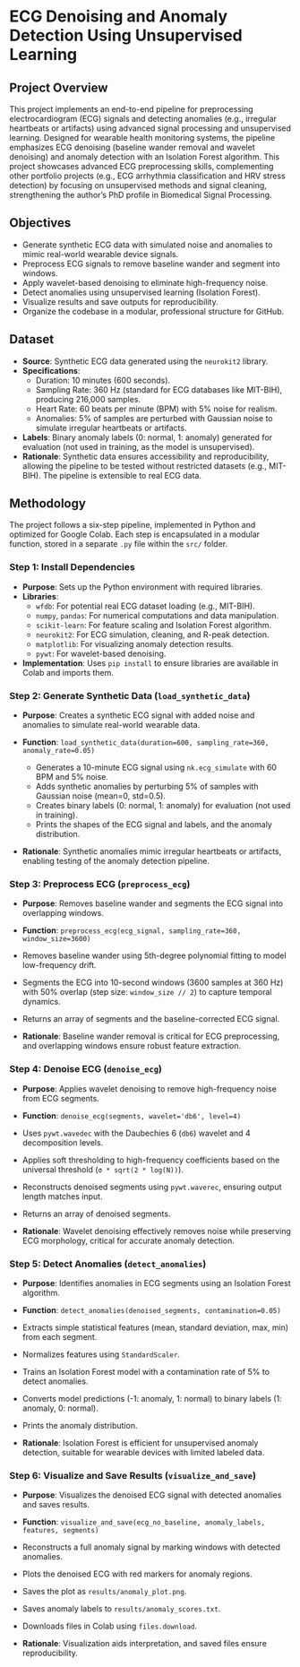 # ECG Denoising and Anomaly Detection Using Unsupervised Learning

## Project Overview
This project implements an end-to-end pipeline for preprocessing electrocardiogram (ECG) signals and detecting anomalies (e.g., irregular heartbeats or artifacts) using advanced signal processing and unsupervised learning. Designed for wearable health monitoring systems, the pipeline emphasizes ECG denoising (baseline wander removal and wavelet denoising) and anomaly detection with an Isolation Forest algorithm. This project showcases advanced ECG preprocessing skills, complementing other portfolio projects (e.g., ECG arrhythmia classification and HRV stress detection) by focusing on unsupervised methods and signal cleaning, strengthening the author’s PhD profile in Biomedical Signal Processing.

## Objectives
- Generate synthetic ECG data with simulated noise and anomalies to mimic real-world wearable device signals.
- Preprocess ECG signals to remove baseline wander and segment into windows.
- Apply wavelet-based denoising to eliminate high-frequency noise.
- Detect anomalies using unsupervised learning (Isolation Forest).
- Visualize results and save outputs for reproducibility.
- Organize the codebase in a modular, professional structure for GitHub.

## Dataset
- **Source**: Synthetic ECG data generated using the `neurokit2` library.
- **Specifications**:
  - Duration: 10 minutes (600 seconds).
  - Sampling Rate: 360 Hz (standard for ECG databases like MIT-BIH), producing 216,000 samples.
  - Heart Rate: 60 beats per minute (BPM) with 5% noise for realism.
  - Anomalies: 5% of samples are perturbed with Gaussian noise to simulate irregular heartbeats or artifacts.
- **Labels**: Binary anomaly labels (0: normal, 1: anomaly) generated for evaluation (not used in training, as the model is unsupervised).
- **Rationale**: Synthetic data ensures accessibility and reproducibility, allowing the pipeline to be tested without restricted datasets (e.g., MIT-BIH). The pipeline is extensible to real ECG data.

## Methodology
The project follows a six-step pipeline, implemented in Python and optimized for Google Colab. Each step is encapsulated in a modular function, stored in a separate `.py` file within the `src/` folder.

### Step 1: Install Dependencies
- **Purpose**: Sets up the Python environment with required libraries.
- **Libraries**:
  - `wfdb`: For potential real ECG dataset loading (e.g., MIT-BIH).
  - `numpy`, `pandas`: For numerical computations and data manipulation.
  - `scikit-learn`: For feature scaling and Isolation Forest algorithm.
  - `neurokit2`: For ECG simulation, cleaning, and R-peak detection.
  - `matplotlib`: For visualizing anomaly detection results.
  - `pywt`: For wavelet-based denoising.
- **Implementation**: Uses `pip install` to ensure libraries are available in Colab and imports them.


### Step 2: Generate Synthetic Data (`load_synthetic_data`)
- **Purpose**: Creates a synthetic ECG signal with added noise and anomalies to simulate real-world wearable data.
- **Function**: `load_synthetic_data(duration=600, sampling_rate=360, anomaly_rate=0.05)`
  - Generates a 10-minute ECG signal using `nk.ecg_simulate` with 60 BPM and 5% noise.
  - Adds synthetic anomalies by perturbing 5% of samples with Gaussian noise (mean=0, std=0.5).
  - Creates binary labels (0: normal, 1: anomaly) for evaluation (not used in training).
  - Prints the shapes of the ECG signal and labels, and the anomaly distribution.

- **Rationale**: Synthetic anomalies mimic irregular heartbeats or artifacts, enabling testing of the anomaly detection pipeline.

### Step 3: Preprocess ECG (`preprocess_ecg`)
- **Purpose**: Removes baseline wander and segments the ECG signal into overlapping windows.
- **Function**: `preprocess_ecg(ecg_signal, sampling_rate=360, window_size=3600)`
- Removes baseline wander using 5th-degree polynomial fitting to model low-frequency drift.
- Segments the ECG into 10-second windows (3600 samples at 360 Hz) with 50% overlap (step size: `window_size // 2`) to capture temporal dynamics.
- Returns an array of segments and the baseline-corrected ECG signal.

- **Rationale**: Baseline wander removal is critical for ECG preprocessing, and overlapping windows ensure robust feature extraction.

### Step 4: Denoise ECG (`denoise_ecg`)
- **Purpose**: Applies wavelet denoising to remove high-frequency noise from ECG segments.
- **Function**: `denoise_ecg(segments, wavelet='db6', level=4)`
- Uses `pywt.wavedec` with the Daubechies 6 (`db6`) wavelet and 4 decomposition levels.
- Applies soft thresholding to high-frequency coefficients based on the universal threshold (`σ * sqrt(2 * log(N))`).
- Reconstructs denoised segments using `pywt.waverec`, ensuring output length matches input.
- Returns an array of denoised segments.

- **Rationale**: Wavelet denoising effectively removes noise while preserving ECG morphology, critical for accurate anomaly detection.

### Step 5: Detect Anomalies (`detect_anomalies`)
- **Purpose**: Identifies anomalies in ECG segments using an Isolation Forest algorithm.
- **Function**: `detect_anomalies(denoised_segments, contamination=0.05)`
- Extracts simple statistical features (mean, standard deviation, max, min) from each segment.
- Normalizes features using `StandardScaler`.
- Trains an Isolation Forest model with a contamination rate of 5% to detect anomalies.
- Converts model predictions (-1: anomaly, 1: normal) to binary labels (1: anomaly, 0: normal).
- Prints the anomaly distribution.

- **Rationale**: Isolation Forest is efficient for unsupervised anomaly detection, suitable for wearable devices with limited labeled data.

### Step 6: Visualize and Save Results (`visualize_and_save`)
- **Purpose**: Visualizes the denoised ECG signal with detected anomalies and saves results.
- **Function**: `visualize_and_save(ecg_no_baseline, anomaly_labels, features, segments)`
- Reconstructs a full anomaly signal by marking windows with detected anomalies.
- Plots the denoised ECG with red markers for anomaly regions.
- Saves the plot as `results/anomaly_plot.png`.
- Saves anomaly labels to `results/anomaly_scores.txt`.
- Downloads files in Colab using `files.download`.

- **Rationale**: Visualization aids interpretation, and saved files ensure reproducibility.
